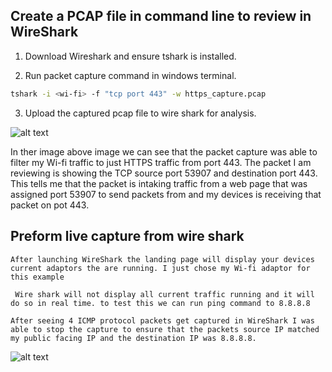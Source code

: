 ## Create a PCAP file in command line to review in WireShark

1) Download Wireshark and ensure tshark is installed.

2) Run packet capture command in windows terminal.
```sh
tshark -i <wi-fi> -f "tcp port 443" -w https_capture.pcap
```
3) Upload the captured pcap file to wire shark for analysis.

![alt text](<Screenshot 2025-06-12 212125.png>)

In ther image above image we can see that the packet capture was able to filter my Wi-fi traffic to just HTTPS traffic from port 443. The packet I am reviewing is showing the TCP source port 53907 and destination port 443. This tells me that the packet is intaking traffic from a web page that was assigned port 53907 to send packets from and my devices is receiving that packet on pot 443.

## Preform live capture from wire shark

```text 
After launching WireShark the landing page will display your devices current adaptors the are running. I just chose my Wi-fi adaptor for this example
```

```test
 Wire shark will not display all current traffic running and it will do so in real time. to test this we can run ping command to 8.8.8.8
 ```

```text
After seeing 4 ICMP protocol packets get captured in WireShark I was able to stop the capture to ensure that the packets source IP matched my public facing IP and the destination IP was 8.8.8.8.
```
![alt text](<Screenshot 2025-06-12 215615.png>)